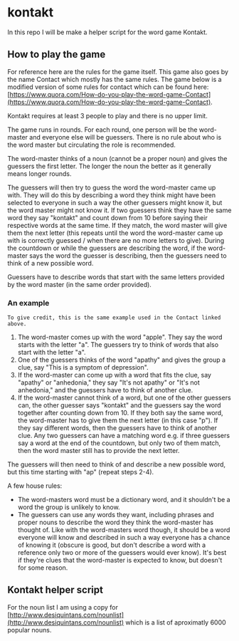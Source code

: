 # kontakt

In this repo I will be make a helper script for the word game Kontakt.

## How to play the game

For reference here are the rules for the game itself. This game also goes by the name Contact which mostly has the same rules. The game below is a modified version of some rules for contact which can be found here: [https://www.quora.com/How-do-you-play-the-word-game-Contact](https://www.quora.com/How-do-you-play-the-word-game-Contact).

Kontakt requires at least 3 people to play and there is no upper limit.

The game runs in rounds. For each round, one person will be the word-master and everyone else will be guessers. There is no rule about who is the word master but circulating the role is recommended.

The word-master thinks of a noun (cannot be a proper noun) and gives the guessers the first letter. The longer the noun the better as it generally means longer rounds.

The guessers will then try to guess the word the word-master came up with. They will do this by describing a word they think might have been selected to everyone in such a way the other guessers might know it, but the word master might not know it. If two guessers think they have the same word they say "kontakt" and count down from 10 before saying their respective words at the same time. If they match, the word master will give them the next letter (this repeats until the word the word-master came up with is correctly guessed / when there are no more letters to give). During the countdown or while the guessers are describing the word, if the word-master says the word the guesser is describing, then the guessers need to think of a new possible word.

Guessers have to describe words that start with the same letters provided by the word master (in the same order provided).

### An example

`To give credit, this is the same example used in the Contact linked above.`
1. The word-master comes up with the word "apple". They say the word starts with the letter "a". The guessers try to think of words that also start with the letter "a".
2. One of the guessers thinks of the word "apathy" and gives the group a clue, say "This is a symptom of depression".
3. If the word-master can come up with a word that fits the clue, say "apathy" or "anhedonia," they say "It's not apathy" or "It's not anhedonia," and the guessers have to think of another clue.
4. If the word-master cannot think of a word, but one of the other guessers can, the other guesser says "kontakt" and the guessers say the word together after counting down from 10. If they both say the same word, the word-master has to give them the next letter (in this case "p"). If they say different words, then the guessers have to think of another clue. Any two guessers can have a matching word e.g. if three guessers say a word at the end of the countdown, but only two of them match, then the word master still has to provide the next letter.

The guessers will then need to think of and describe a new possible word, but this time starting with "ap" (repeat steps 2-4).

A few house rules:

* The word-masters word must be a dictionary word, and it shouldn't be a word the group is unlikely to know.
* The guessers can use any words they want, including phrases and proper nouns to describe the word they think the word-master has thought of. Like with the word-masters word though, it should be a word everyone will know and described in such a way everyone has a chance of knowing it (obscure is good, but don't describe a word with a reference only two or more of the guessers would ever know). It's best if they're clues that the word-master is expected to know, but doesn't for some reason.

## Kontakt helper script

For the noun list I am using a copy for [http://www.desiquintans.com/nounlist](http://www.desiquintans.com/nounlist) which is a list of aproximatly 6000 popular nouns.
